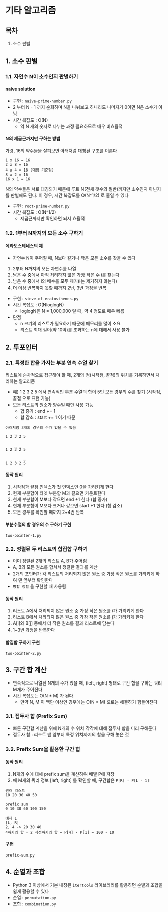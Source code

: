 # 기타 알고리즘

## 목차

1. 소수 판별

## 1. 소수 판별

### 1.1. 자연수 N이 소수인지 판별하기

#### naive solution

- 구현 : `naive-prime-number.py`
- 2 부터 N - 1 까지 순회하며 N을 나눠보고 하나라도 나머지가 0이면 N은 소수가 아님
- 시간 복잡도 : O(N)
  - 약 N 개의 숫자로 나누는 과정 필요하므로 매우 비효율적

#### N의 제곱근까지만 구하는 방법

가령, 16의 약수들을 살펴보면 아래처럼 대칭된 구조를 이룬다

```
1 x 16 = 16
2 x 8 = 16
4 x 4 = 16 (대칭 기준점)
8 x 2 = 16
16 x 1 = 16
```

N의 약수들은 서로 대칭되기 때문에 루트 N(전체 갯수의 절반)까지만 소수인지 아닌지를 판별해도 된다. 이 경우, 시간 복잡도를 O(N^1/2) 로 줄일 수 있다

- 구현 : `root-prime-number.py`
- 시간 복잡도 : O(N^1/2)
  - 제곱근까지만 확인하면 되서 효율적

### 1.2. 1부터 N까지의 모든 소수 구하기

#### 에라토스테네스의 체

- 자연수 N이 주어질 때, N보다 같거나 작은 모든 소수를 찾을 수 있다

1. 2부터 N까지의 모든 자연수를 나열
2. 남은 수 중에서 아직 처리하지 않은 가장 작은 수 i를 찾는다
3. 남은 수 중에서 i의 배수를 모두 제거(i는 제거하지 않는다)
4. 더 이상 반복하지 못할 때까지 2번, 3번 과정을 반복

- 구현 : `sieve-of-eratosthenes.py`
- 시간 복잡도 : O(NloglogN)
  - loglogN은 N = 1,000,000 일 때, 약 4 정도로 매우 빠름
- 단점
  - n 크기의 리스트가 필요하기 때문에 메모리를 많이 소요
  - 리스트 최대 길이(약 10억)를 초과하는 n에 대해서 사용 불가

## 2. 투포인터

### 2.1. 특정한 합을 가지는 부분 연속 수열 찾기

리스트에 순차적으로 접근해야 할 때, 2개의 점(시작점, 끝점)의 위치를 기록하면서 처리하는 알고리즘

- 예) 1 2 3 2 5 에서 연속적인 부분 수열의 합이 5인 모든 경우의 수를 찾기 (시작점, 끝점 으로 표현 가능)
- 모든 리스트의 원소가 양수일 때만 사용 가능
  - 합 증가 : end += 1
  - 합 감소 : start += 1 이기 때문

```
아래처럼 3개의 경우의 수가 있을 수 있음
  _ _
1 2 3 2 5

    _ _
1 2 3 2 5

        _
1 2 3 2 5
```

#### 동작 원리

1. 시작점과 끝점 인덱스가 첫 인덱스인 0을 가리키게 한다
2. 현재 부분합이 타겟 부분합 M과 같으면 카운트한다
3. 현재 부분합이 M보다 작으면 end +1 한다 (합 증가)
4. 현재 부분합이 M보다 크거나 같으면 start +1 한다 (합 감소)
5. 모든 경우를 확인할 때까지 2~4번 반복

#### 부분수열의 합 경우의 수 구하기 구현

`two-pointer-1.py`

### 2.2. 정렬된 두 리스트의 합집합 구하기

- 이미 정렬된 2개의 리스트 A, B가 주어짐
- A, B의 모든 원소를 합쳐서 정렬한 결과를 계산
- 2개의 포인터가 각 리스트의 처리되지 않은 원소 중 가장 작은 원소를 가리키게 하여 맨 앞부터 확인한다
- `병합 정렬` 을 구현할 때 사용됨

#### 동작 원리

1. 리스트 A에서 처리되지 않은 원소 중 가장 작은 원소를 i가 가리키게 한다
2. 리스트 B에서 처리되지 않은 원소 중 가장 작은 원소를 j가 가리키게 한다
3. A[i]와 B[j] 중에서 더 작은 원소를 결과 리스트에 담는다
4. 1~3번 과정을 반복한다

#### 합집합 구하기 구현

`two-pointer-2.py`

## 3. 구간 합 계산

- 연속적으로 나열된 N개의 수가 있을 때, (left, right) 형태로 구간 합을 구하는 쿼리 M개가 주어진다
- 시간 복잡도는 O(N * M) 가 된다
  - 만약 N, M 이 백만 이상인 경우에는 O(N * M) 으로는 해결하기 힘들어진다

### 3.1. 접두사 합 (Prefix Sum)

- 빠른 구간합 계산을 위해 N개의 수 위치 각각에 대해 접두사 합을 미리 구해둔다
- 접두사 합 : 리스트 맨 앞부터 특정 위치까지의 합을 구해 놓은 것

### 3.2. Prefix Sum을 활용한 구간 합

#### 동작 원리

1. N개의 수에 대해 prefix sum을 계산하여 배열 P에 저장
2. 매 M개의 쿼리 정보 [left, right] 를 확인할 때, 구간합은 `P[R] - P[L - 1]`

```
원래 리스트
10 20 30 40 50

prefix sum
0 10 30 60 100 150

예제 1
[L, R]
2, 4 -> 20 30 40
4까지의 합 - 2 직전까지의 합 = P[4] - P[1] = 100 - 10
```

#### 구현

`prefix-sum.py`

## 4. 순열과 조합

- Python 3 이상에서 기본 내장된 `itertools` 라이브러리를 활용하면 순열과 조합을 쉽게 활용할 수 있다
- 순열 : `permutation.py`
- 조합 : `combination.py`
